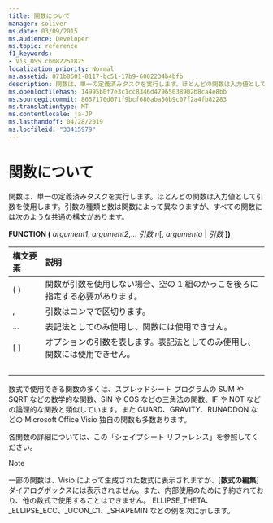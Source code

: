 ```yaml
---
title: 関数について
manager: soliver
ms.date: 03/09/2015
ms.audience: Developer
ms.topic: reference
f1_keywords:
- Vis_DSS.chm82251825
localization_priority: Normal
ms.assetid: 871b8601-8117-bc51-17b9-6002234b4bfb
description: 関数は、単一の定義済みタスクを実行します。ほとんどの関数は入力値として引数を使用します。引数の種類と数は関数によって異なりますが、すべての関数には次のような共通の構文があります。
ms.openlocfilehash: 14995b0f7e3c1cc8346d47965038902b8ca4e8bb
ms.sourcegitcommit: 8657170d071f9bcf680aba50b9c07f2a4fb82283
ms.translationtype: MT
ms.contentlocale: ja-JP
ms.lasthandoff: 04/28/2019
ms.locfileid: "33415979"
---
```

# <a name="about-functions"></a>関数について

関数は、単一の定義済みタスクを実行します。ほとんどの関数は入力値として引数を使用します。引数の種類と数は関数によって異なりますが、すべての関数には次のような共通の構文があります。
  
 **FUNCTION (** _argument1_, _argument2_,...  _引数 n_[, _argumenta_ |  _引数_ **])**
  
|**構文要素**|**説明**|
|:-----|:-----|
| ( )  <br/> | 関数が引数を使用しない場合、空の 1 組のかっこを後ろに指定する必要があります。  <br/> |
| ,  <br/> | 引数はコンマで区切ります。  <br/> |
| ...  <br/> | 表記法としてのみ使用し、関数には使用できせん。  <br/> |
| [ ]  <br/> | オプションの引数を表します。表記法としてのみ使用し、関数には使用できせん。  <br/> |
| |  <br/> | 選択肢。_引数_に引数_を_含めることができます。 表記法としてのみ使用し、関数には使用できせん。  <br/> |
   
数式で使用できる関数の多くは、スプレッドシート プログラムの SUM や SQRT などの数学的な関数、SIN や COS などの三角法の関数、IF や NOT などの論理的な関数と類似しています。また GUARD、GRAVITY、RUNADDON などの Microsoft Office Visio 独自の関数も多数あります。
  
各関数の詳細については、この「シェイプシート リファレンス」を参照してください。
  
> [!NOTE]
>  一部の関数は、Visio によって生成された数式に表示されますが、[**数式の編集**] ダイアログボックスには表示されません。また、内部使用のために予約されており、他の数式で使用することはできません。 ELLIPSE_THETA、_ELLIPSE_ECC、_UCON_C1、_SHAPEMIN などの例を次に示します。 
  

